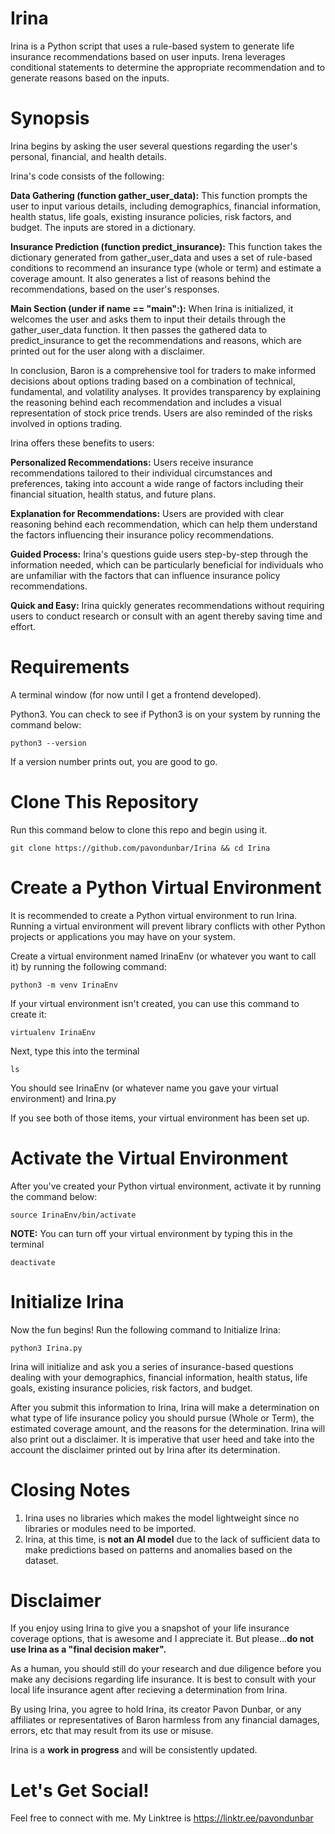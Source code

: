 # Irina

Irina is a Python script that uses a rule-based system to generate life insurance recommendations based on user inputs. Irena leverages conditional statements to determine the appropriate recommendation and to generate reasons based on the inputs.

# Synopsis 

Irina begins by asking the user several questions regarding the user's personal, financial, and health details.

Irina's code consists of the following:

**Data Gathering (function gather_user_data):** This function prompts the user to input various details, including demographics, financial information, health status, life goals, existing insurance policies, risk factors, and budget. The inputs are stored in a dictionary.

**Insurance Prediction (function predict_insurance):** This function takes the dictionary generated from gather_user_data and uses a set of rule-based conditions to recommend an insurance type (whole or term) and estimate a coverage amount. It also generates a list of reasons behind the recommendations, based on the user's responses.

**Main Section (under if __name__ == "__main__":):** When Irina is initialized, it welcomes the user and asks them to input their details through the gather_user_data function. It then passes the gathered data to predict_insurance to get the recommendations and reasons, which are printed out for the user along with a disclaimer.

In conclusion, Baron is a comprehensive tool for traders to make informed decisions about options trading based on a combination of technical, fundamental, and volatility analyses. It provides transparency by explaining the reasoning behind each recommendation and includes a visual representation of stock price trends. Users are also reminded of the risks involved in options trading.

Irina offers these benefits to users:

**Personalized Recommendations:** Users receive insurance recommendations tailored to their individual circumstances and preferences, taking into account a wide range of factors including their financial situation, health status, and future plans.

**Explanation for Recommendations:** Users are provided with clear reasoning behind each recommendation, which can help them understand the factors influencing their insurance policy recommendations.

**Guided Process:** Irina's questions guide users step-by-step through the information needed, which can be particularly beneficial for individuals who are unfamiliar with the factors that can influence insurance policy recommendations.

**Quick and Easy:** Irina quickly generates recommendations without requiring users to conduct research or consult with an agent thereby saving time and effort.

# Requirements

A terminal window (for now until I get a frontend developed).

Python3.  You can check to see if Python3 is on your system by running the command below:

```
python3 --version
```

If a version number prints out, you are good to go.

# Clone This Repository

Run this command below to clone this repo and begin using it.

```
git clone https://github.com/pavondunbar/Irina && cd Irina
```


# Create a Python Virtual Environment

It is recommended to create a Python virtual environment to run Irina.  Running a virtual environment will prevent library conflicts with other Python projects or applications you may have on your system.

Create a virtual environment named IrinaEnv (or whatever you want to call it) by running the following command:

```
python3 -m venv IrinaEnv
```

If your virtual environment isn't created, you can use this command to create it:

```
virtualenv IrinaEnv
```

Next, type this into the terminal

```
ls
```

You should see IrinaEnv (or whatever name you gave your virtual environment) and Irina.py

If you see both of those items, your virtual environment has been set up.

# Activate the Virtual Environment

After you've created your Python virtual environment, activate it by running the command below:

```
source IrinaEnv/bin/activate
```

**NOTE:** You can turn off your virtual environment by typing this in the terminal

```
deactivate
```

# Initialize Irina

Now the fun begins!  Run the following command to Initialize Irina:

```
python3 Irina.py
```

Irina will initialize and ask you a series of insurance-based questions dealing with your demographics, financial information, health status, life goals, existing insurance policies, risk factors, and budget.

After you submit this information to Irina, Irina will make a determination on what type of life insurance policy you should pursue (Whole or Term), the estimated coverage amount, and the reasons for the determination. Irina will also print out a disclaimer. It is imperative that user heed and take into the account the disclaimer printed out by Irina after its determination.

# Closing Notes

1. Irina uses no libraries which makes the model lightweight since no libraries or modules need to be imported.
2. Irina, at this time, is **not an AI model** due to the lack of sufficient data to make predictions based on patterns and anomalies based on the dataset.

# Disclaimer

If you enjoy using Irina to give you a snapshot of your life insurance coverage options, that is awesome and I appreciate it.  But please...**do not use Irina as a "final decision maker".** 

As a human, you should still do your research and due diligence before you make any decisions regarding life insurance.  It is best to consult with your local life insurance agent after recieving a determination from Irina.

By using Irina, you agree to hold Irina, its creator Pavon Dunbar, or any affiliates or representatives of Baron harmless from any financial damages, errors, etc that may result from its use or misuse.

Irina is a **work in progress** and will be consistently updated.

# Let's Get Social!

Feel free to connect with me.  My Linktree is https://linktr.ee/pavondunbar

